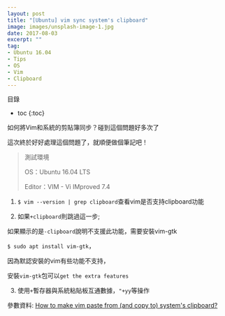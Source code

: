```yaml
---
layout: post
title: "[Ubuntu] vim sync system's clipboard"
image: images/unsplash-image-1.jpg
date: 2017-08-03
excerpt: ""
tag:
- Ubuntu 16.04
- Tips
- OS
- Vim
- Clipboard
---
```


目錄
* toc
{:toc}

如何將Vim和系統的剪貼簿同步？碰到這個問題好多次了

這次終於好好處理這個問題了，就順便做個筆記吧！

> 測試環境
>
> OS：Ubuntu 16.04 LTS
>
> Editor：VIM - Vi IMproved 7.4

1. `$ vim --version | grep clipboard`查看vim是否支持clipboard功能

2. 如果`+clipboard`則跳過這一步;

如果顯示的是`-clipboard`說明不支援此功能，需要安裝vim-gtk

`$ sudo apt install vim-gtk`，

因為默認安裝的vim有些功能不支持，

安裝`vim-gtk`包可以`get the extra features`

3. 使用`+`暫存器與系統粘貼板互通數據，`"+yy`等操作

參數資料: [How to make vim paste from (and copy to) system's clipboard?](https://stackoverflow.com/questions/11489428/how-to-make-vim-paste-from-and-copy-to-systems-clipboard)
